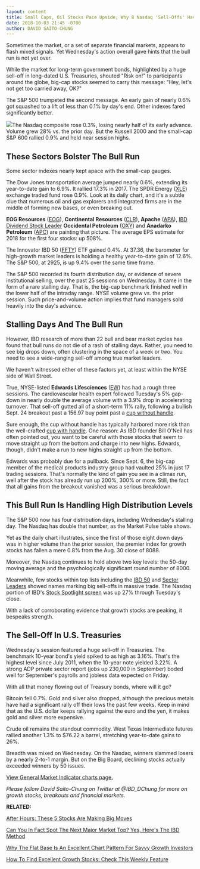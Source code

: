 ```yaml
---
layout: content
title: Small Caps, Oil Stocks Pace Upside; Why 8 Nasdaq 'Sell-Offs' Haven't Stopped The Bull Run
date: 2018-10-03 21:45 -0700
author: DAVID SAITO-CHUNG
---
```






Sometimes the market, or a set of separate financial markets, appears to flash mixed signals. Yet Wednesday's action overall gave hints that the bull run is not yet over.


While the market for long-term government bonds, highlighted by a huge sell-off in long-dated U.S. Treasuries, shouted "Risk on!" to participants around the globe, big-cap stocks seemed to carry this message: "Hey, let's not get too carried away, OK?"


The S&P 500 trumpeted the second message. An early gain of nearly 0.6% got squashed to a lift of less than 0.1% by day's end. Other indexes fared significantly better.


![](https://www.investors.com/wp-content/uploads/2018/10/MP_8x4_100318-202x300.jpg)The Nasdaq composite rose 0.3%, losing nearly half of its early advance. Volume grew 28% vs. the prior day. But the Russell 2000 and the small-cap S&P 600 rallied 0.9% and held near session highs.


These Sectors Bolster The Bull Run
----------------------------------


Some sector indexes nearly kept apace with the small-cap gauges.


The Dow Jones transportation average jumped nearly 0.6%, extending its year-to-date gain to 6.9%. It rallied 17.3% in 2017. The SPDR Energy ([XLE](https://research.investors.com/quote.aspx?symbol=XLE)) exchange traded fund rose 0.9%. Look at its daily chart, and it's a subtle clue that numerous oil and gas explorers and integrated firms are in the middle of forming new bases, or even breaking out.


**EOG Resources** ([EOG](https://research.investors.com/quote.aspx?symbol=EOG)), **Continental Resources** ([CLR](https://research.investors.com/quote.aspx?symbol=CLR)), **Apache** ([APA](https://research.investors.com/quote.aspx?symbol=APA)), [IBD Dividend Stock Leader](https://www.investors.com/data-tables/dividend-leaders-oct-02-2018/) **Occidental Petroleum** ([OXY](https://research.investors.com/quote.aspx?symbol=OXY)) and **Anadarko Petroleum** ([APC](https://research.investors.com/quote.aspx?symbol=APC)) are painting that picture. The average EPS estimate for 2018 for the first four stocks: up 508%.


The Innovator IBD 50 ([FFTY](https://research.investors.com/quote.aspx?symbol=FFTY)) ETF gained 0.4%. At 37.36, the barometer for high-growth market leaders is holding a healthy year-to-date gain of 12.6%. The S&P 500, at 2925, is up 9.4% over the same time frame.


The S&P 500 recorded its fourth distribution day, or evidence of severe institutional selling, over the past 25 sessions on Wednesday. It came in the form of a rare stalling day. That is, the big-cap benchmark finished well in the lower half of the intraday range. NYSE volume grew vs. the prior session. Such price-and-volume action implies that fund managers sold heavily into the day's advance.


Stalling Days And The Bull Run
------------------------------


However, IBD research of more than 22 bull and bear market cycles has found that bull runs do not die of a rash of stalling days. Rather, you need to see big drops down, often clustering in the space of a week or two. You need to see a wide-ranging sell-off among true market leaders.


We haven't witnessed either of these factors yet, at least within the NYSE side of Wall Street.


True, NYSE-listed **Edwards Lifesciences** ([EW](https://research.investors.com/quote.aspx?symbol=EW)) has had a rough three sessions. The cardiovascular health expert followed Tuesday's 5% gap-down in nearly double the average volume with a 3.9% drop in accelerating turnover. That sell-off gutted all of a short-term 11% rally, following a bullish Sept. 24 breakout past a 156.97 buy point past a [cup without handle](https://www.investors.com/how-to-invest/investors-corner/investing-202-why-some-great-cup-bases-dont-form-a-handle/).



Sure enough, the cup without handle has typically harbored more risk than the well-crafted [cup with handle](https://www.investors.com/how-to-invest/investors-corner/the-basics-how-to-analyze-a-stocks-cup-with-handle/). One reason: As IBD founder Bill O'Neil has often pointed out, you want to be careful with those stocks that seem to move straight up from the bottom and charge into new highs. Edwards, though, didn't make a run to new highs straight up from the bottom.


Edwards was probably due for a pullback. Since Sept. 6, the big-cap member of the medical products industry group had vaulted 25% in just 17 trading sessions. That's normally the kind of gain you see in a climax run, well after the stock has already run up 200%, 300% or more. Still, the fact that all gains from the breakout vanished was a serious breakdown.


This Bull Run Is Handling High Distribution Levels
--------------------------------------------------


The S&P 500 now has four distribution days, including Wednesday's stalling day. The Nasdaq has double that number, as the Market Pulse table shows.


Yet as the daily chart illustrates, since the first of those eight down days was in higher volume than the prior session, the premier index for growth stocks has fallen a mere 0.8% from the Aug. 30 close of 8088.


Moreover, the Nasdaq continues to hold above two key levels: the 50-day moving average and the psychologically significant round number of 8000.


Meanwhile, few stocks within top lists including the [IBD 50](https://research.investors.com/stock-lists/ibd-50/) and [Sector Leaders](https://research.investors.com/stock-lists/sector-leaders) showed names marking big sell-offs in massive trade. The Nasdaq portion of IBD's [Stock Spotlight screen](https://research.investors.com/stock-lists/stock-spotlight/) was up 27% through Tuesday's close.


With a lack of corroborating evidence that growth stocks are peaking, it bespeaks strength.


The Sell-Off In U.S. Treasuries
-------------------------------


Wednesday's session featured a huge sell-off in Treasuries. The benchmark 10-year bond's yield spiked to as high as 3.16%. That's the highest level since July 2011, when the 10-year note yielded 3.22%. A strong ADP private sector report (jobs up 230,000 in September) boded well for September's payrolls and jobless data expected on Friday.


With all that money flowing out of Treasury bonds, where will it go?


Bitcoin fell 0.7%. Gold and silver also dropped, although the precious metals have had a significant rally off their lows the past few weeks. Keep in mind that as the U.S. dollar keeps rallying against the euro and the yen, it makes gold and silver more expensive.


Crude oil remains the standout commodity. West Texas Intermediate futures rallied another 1.3% to $76.22 a barrel, stretching year-to-date gains to 26%.


Breadth was mixed on Wednesday. On the Nasdaq, winners slammed losers by a nearly 2-to-1 margin. But on the Big Board, declining stocks actually exceeded winners by 50 issues.


[View General Market Indicator charts page.](https://www.investors.com/wp-content/uploads/2018/10/IBD0310152839GMI.pdf)


*Please follow David Saito-Chung on Twitter at @IBD\_DChung for more on growth stocks, breakouts and financial markets.*


**RELATED:**


[After Hours: These 5 Stocks Are Making Big Moves](https://www.investors.com/market-trend/stock-market-today/dow-jones-futures-cloudera-hortonworks-merger-tilray-barnes-and-noble-hp-dividend/)


[Can You In Fact Spot The Next Major Market Top? Yes, Here's The IBD Method](https://www.investors.com/how-to-invest/investors-corner/how-do-you-spot-a-major-market-top-easy-look-for-heavy-distribution/)


[Why The Flat Base Is An Excellent Chart Pattern For Savvy Growth Investors](https://www.investors.com/how-to-invest/investors-corner/chart-patterns-flat-base-dull-trade-positive-action/)


[How To Find Excellent Growth Stocks: Check This Weekly Feature](https://www.investors.com/category/stock-lists/stocks-near-a-buy-zone/)




